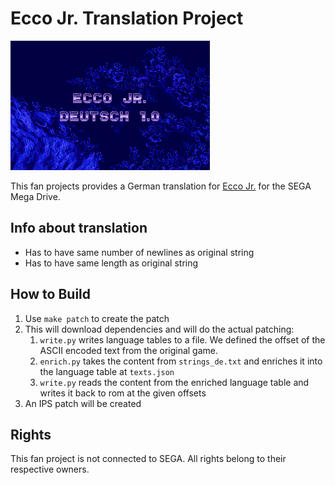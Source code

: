 # Ecco Jr. Translation Project

![](header.png)

This fan projects provides a German translation for [Ecco Jr.](https://en.wikipedia.org/wiki/Ecco_Jr.) for the SEGA Mega Drive.

## Info about translation

* Has to have same number of newlines as original string
* Has to have same length as original string

## How to Build

1. Use `make patch` to create the patch
2. This will download dependencies and will do the actual patching:
   1. `write.py` writes language tables to a file. We defined the offset of the ASCII encoded text from the original game.
   2. `enrich.py` takes the content from `strings_de.txt` and enriches it into the language table at `texts.json`
   3. `write.py` reads the content from the enriched language table and writes it back to rom at the given offsets
3. An IPS patch will be created

## Rights

This fan project is not connected to SEGA. All rights belong to their respective owners.
